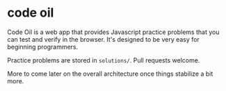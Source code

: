 # code oil
Code Oil is a web app that provides Javascript practice problems that you can test and verify in the browser. It's designed to be very easy for beginning
programmers.

Practice problems are stored in `solutions/`. Pull requests welcome.

More to come later on the overall architecture once things stabilize a bit more.